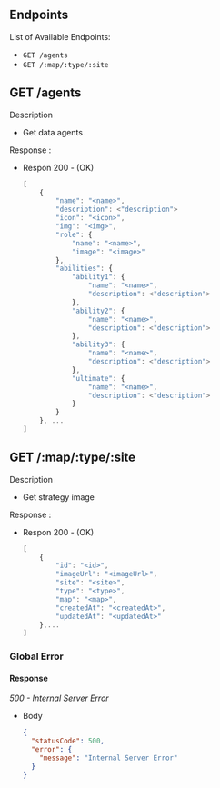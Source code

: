 ## Endpoints

List of Available Endpoints:
* `GET /agents`
* `GET /:map/:type/:site`

## GET /agents

Description

* Get data agents


Response :

* Respon 200 - (OK)

    ```js
   [
        {
            "name": "<name>",
            "description": <"description">
            "icon": "<icon>",
            "img": "<img>",
            "role": {
                "name": "<name>",
                "image": "<image>"
            },
            "abilities": {
                "ability1": {
                    "name": "<name>",
                    "description": <"description">
                },
                "ability2": {
                    "name": "<name>",
                    "description": <"description">
                },
                "ability3": {
                    "name": "<name>",
                    "description": <"description">
                },
                "ultimate": {
                    "name": "<name>",
                    "description": <"description">
                }
            }
        }, ...
    ]
    ```   

## GET /:map/:type/:site

Description

* Get strategy image


Response :

* Respon 200 - (OK)

    ```js
   [
        {
            "id": "<id>",
            "imageUrl": "<imageUrl>",
            "site": "<site>",
            "type": "<type>",
            "map": "<map>",
            "createdAt": "<createdAt>",
            "updatedAt": "<updatedAt>"
        },...
    ]
    ```   


### Global Error
#### Response
_500 - Internal Server Error_
- Body
    ```json
    {
      "statusCode": 500,
      "error": {
        "message": "Internal Server Error"
      }
    }
    ```
